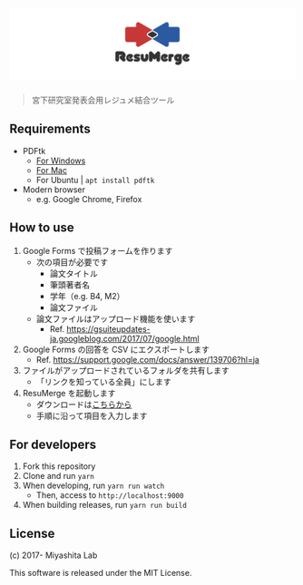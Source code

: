 # ![ResuMerge](./assets/resumerge.png)

> 宮下研究室発表会用レジュメ結合ツール

## Requirements

- PDFtk
  - [For Windows](https://www.pdflabs.com/tools/pdftk-the-pdf-toolkit/pdftk_server-2.02-win-setup.exe)
  - [For Mac](https://www.pdflabs.com/tools/pdftk-the-pdf-toolkit/pdftk_server-2.02-mac_osx-10.11-setup.pkg)
  - For Ubuntu | `apt install pdftk`
- Modern browser
  - e.g. Google Chrome, Firefox

## How to use

1. Google Forms で投稿フォームを作ります
    - 次の項目が必要です
      - 論文タイトル
      - 筆頭著者名
      - 学年（e.g. B4, M2）
      - 論文ファイル
    - 論文ファイルはアップロード機能を使います
      - Ref. https://gsuiteupdates-ja.googleblog.com/2017/07/google.html
2. Google Forms の回答を CSV にエクスポートします
    - Ref. https://support.google.com/docs/answer/139706?hl=ja
3. ファイルがアップロードされているフォルダを共有します
    - 「リンクを知っている全員」にします
4. ResuMerge を起動します
    - ダウンロードは[こちらから](https://github.com/MiyashitaLab/ResuMerge/releases)
    - 手順に沿って項目を入力します

## For developers

1. Fork this repository
2. Clone and run `yarn`
3. When developing, run `yarn run watch`
    - Then, access to `http://localhost:9000`
4. When building releases, run `yarn run build`

## License
(c) 2017- Miyashita Lab

This software is released under the MIT License.

